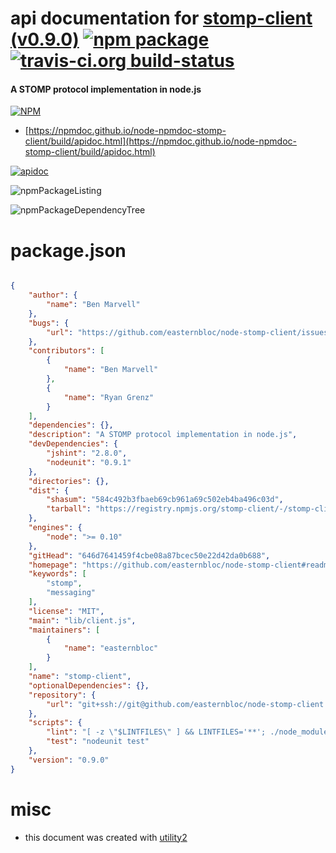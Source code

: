 # api documentation for  [stomp-client (v0.9.0)](https://github.com/easternbloc/node-stomp-client#readme)  [![npm package](https://img.shields.io/npm/v/npmdoc-stomp-client.svg?style=flat-square)](https://www.npmjs.org/package/npmdoc-stomp-client) [![travis-ci.org build-status](https://api.travis-ci.org/npmdoc/node-npmdoc-stomp-client.svg)](https://travis-ci.org/npmdoc/node-npmdoc-stomp-client)
#### A STOMP protocol implementation in node.js

[![NPM](https://nodei.co/npm/stomp-client.png?downloads=true&downloadRank=true&stars=true)](https://www.npmjs.com/package/stomp-client)

- [https://npmdoc.github.io/node-npmdoc-stomp-client/build/apidoc.html](https://npmdoc.github.io/node-npmdoc-stomp-client/build/apidoc.html)

[![apidoc](https://npmdoc.github.io/node-npmdoc-stomp-client/build/screenCapture.buildCi.browser.%252Ftmp%252Fbuild%252Fapidoc.html.png)](https://npmdoc.github.io/node-npmdoc-stomp-client/build/apidoc.html)

![npmPackageListing](https://npmdoc.github.io/node-npmdoc-stomp-client/build/screenCapture.npmPackageListing.svg)

![npmPackageDependencyTree](https://npmdoc.github.io/node-npmdoc-stomp-client/build/screenCapture.npmPackageDependencyTree.svg)



# package.json

```json

{
    "author": {
        "name": "Ben Marvell"
    },
    "bugs": {
        "url": "https://github.com/easternbloc/node-stomp-client/issues"
    },
    "contributors": [
        {
            "name": "Ben Marvell"
        },
        {
            "name": "Ryan Grenz"
        }
    ],
    "dependencies": {},
    "description": "A STOMP protocol implementation in node.js",
    "devDependencies": {
        "jshint": "2.8.0",
        "nodeunit": "0.9.1"
    },
    "directories": {},
    "dist": {
        "shasum": "584c492b3fbaeb69cb961a69c502eb4ba496c03d",
        "tarball": "https://registry.npmjs.org/stomp-client/-/stomp-client-0.9.0.tgz"
    },
    "engines": {
        "node": ">= 0.10"
    },
    "gitHead": "646d7641459f4cbe08a87bcec50e22d42da0b688",
    "homepage": "https://github.com/easternbloc/node-stomp-client#readme",
    "keywords": [
        "stomp",
        "messaging"
    ],
    "license": "MIT",
    "main": "lib/client.js",
    "maintainers": [
        {
            "name": "easternbloc"
        }
    ],
    "name": "stomp-client",
    "optionalDependencies": {},
    "repository": {
        "url": "git+ssh://git@github.com/easternbloc/node-stomp-client.git"
    },
    "scripts": {
        "lint": "[ -z \"$LINTFILES\" ] && LINTFILES='**'; ./node_modules/jshint/bin/jshint ${LINTFILES}",
        "test": "nodeunit test"
    },
    "version": "0.9.0"
}
```



# misc
- this document was created with [utility2](https://github.com/kaizhu256/node-utility2)
